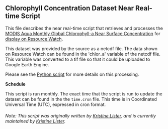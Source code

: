 ## Chlorophyll Concentration Dataset Near Real-time Script
This file describes the near real-time script that retrieves and processes the [MODIS Aqua Monthly Global Chlorophyll-a Near Surface Concentration](https://oceancolor.gsfc.nasa.gov/atbd/chlor_a/) for [display on Resource Watch](https://resourcewatch.org/data/explore/bio037-Chlorophyll-a-2).

This dataset was provided by the source as a netcdf file. The data shown on Resource Watch can be found in the 'chlor_a' variable of the netcdf file. This variable was converted to a tif file so that it could be uploaded to Google Earth Engine.

Please see the [Python script](https://github.com/resource-watch/nrt-scripts/blob/master/bio_037_chl_a/contents/src/__init__.py) for more details on this processing.

**Schedule**

This script is run monthly. The exact time that the script is run to update the dataset can be found in the the `time.cron` file. This time is in Coordinated Universal Time (UTC), expressed in cron format.

###### Note: This script was originally written by [Kristine Lister](https://www.wri.org/profile/kristine-lister), and is currently maintained by [Kristine Lister](https://www.wri.org/profile/kristine-lister).
